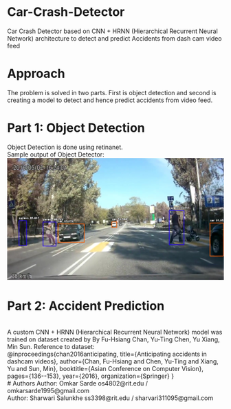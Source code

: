 # Car-Crash-Detector
 Car Crash Detector based on CNN + HRNN (Hierarchical Recurrent Neural Network) architecture to detect and predict Accidents from dash cam video feed
# Approach
The problem is solved in two parts. First is object detection and second is creating a model to detect and hence predict accidents from video feed.
# Part 1: Object Detection
Object Detection is done using retinanet.
<br>
Sample output of Object Detector:
![Screenshot](objectDetectorOutput.jpg)
<br>
# Part 2: Accident Prediction
<br>
A custom CNN + HRNN (Hierarchical Recurrent Neural Network) model was trained on dataset created by By Fu-Hsiang Chan, Yu-Ting Chen, Yu Xiang, Min Sun.
Reference to dataset:
<br>
@inproceedings{chan2016anticipating,
    title={Anticipating accidents in dashcam videos},
    author={Chan, Fu-Hsiang and Chen, Yu-Ting and Xiang, Yu and Sun, Min},
    booktitle={Asian Conference on Computer Vision},
    pages={136--153},
    year={2016},
    organization={Springer}
}
<br>
# Authors
Author: Omkar Sarde os4802@rit.edu / omkarsarde1995@gmail.com
<br>
Author: Sharwari Salunkhe ss3398@rit.edu / sharvari311095@gmail.com
